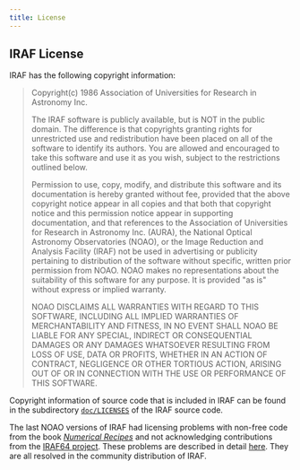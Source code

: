 ```yaml
---
title: License
---
```


## IRAF License

IRAF has the following copyright information:

> Copyright(c) 1986 Association of Universities for Research in Astronomy Inc.
>
> The IRAF software is publicly available, but is NOT in the public
> domain.  The difference is that copyrights granting rights for
> unrestricted use and redistribution have been placed on all of the
> software to identify its authors.  You are allowed and encouraged to
> take this software and use it as you wish, subject to the
> restrictions outlined below.
>
> Permission to use, copy, modify, and distribute this software and
> its documentation is hereby granted without fee, provided that the
> above copyright notice appear in all copies and that both that
> copyright notice and this permission notice appear in supporting
> documentation, and that references to the Association of
> Universities for Research in Astronomy Inc. (AURA), the National
> Optical Astronomy Observatories (NOAO), or the Image Reduction and
> Analysis Facility (IRAF) not be used in advertising or publicity
> pertaining to distribution of the software without specific, written
> prior permission from NOAO.  NOAO makes no representations about the
> suitability of this software for any purpose.  It is provided "as
> is" without express or implied warranty.
>
> NOAO DISCLAIMS ALL WARRANTIES WITH REGARD TO THIS SOFTWARE,
> INCLUDING ALL IMPLIED WARRANTIES OF MERCHANTABILITY AND FITNESS, IN
> NO EVENT SHALL NOAO BE LIABLE FOR ANY SPECIAL, INDIRECT OR
> CONSEQUENTIAL DAMAGES OR ANY DAMAGES WHATSOEVER RESULTING FROM LOSS
> OF USE, DATA OR PROFITS, WHETHER IN AN ACTION OF CONTRACT,
> NEGLIGENCE OR OTHER TORTIOUS ACTION, ARISING OUT OF OR IN CONNECTION
> WITH THE USE OR PERFORMANCE OF THIS SOFTWARE.

Copyright information of source code that is included in IRAF can be
found in the subdirectory
[`doc/LICENSES`](https://github.com/iraf-community/iraf/tree/main/doc/LICENSES)
of the IRAF source code.

The last NOAO versions of IRAF had licensing problems with non-free
code from the book [*Numerical Recipes*](http://numerical.recipes/)
and not acknowledging contributions from the [IRAF64
project](https://www.ir.isas.jaxa.jp/~cyamauch/iraf64/index.html). These
problems are described in detail
[here](https://iraf-community.github.io/iraf-v216/license-problems). They
are all resolved in the community distribution of IRAF.
